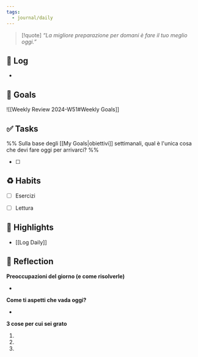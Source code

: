 ```yaml
---
tags:
  - journal/daily
---
```


> [!quote]
> _“La migliore preparazione per domani è fare il tuo meglio oggi.”_  
> 


## 📝 Log

- 



## 🎯 Goals

![[Weekly Review 2024-W51#Weekly Goals]]

## ✅ Tasks

%% Sulla base degli [[My Goals|obiettivi]] settimanali, qual è l'unica cosa che devi fare oggi per arrivarci? %%

- [ ] 


## ♻ Habits

- [ ] Esercizi
- [ ] Lettura


## 🌟 Highlights 

- [[Log Daily]] 




## 🤔 Reflection 

**Preoccupazioni del giorno (e come risolverle)**

- 

**Come ti aspetti che vada oggi?**

- 

**3 cose per cui sei grato**

 1. 
 2. 
 3. 

